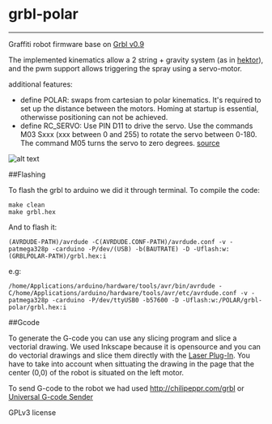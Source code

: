# grbl-polar

***
Graffiti robot firmware base on [Grbl v0.9](https://github.com/grbl/grbl)

The implemented kinematics allow a 2 string + gravity system (as in [hektor](http://juerglehni.com/works/hektor)), and the pwm support allows triggering the spray using a servo-motor.

additional features:
  * define POLAR: swaps from cartesian to polar kinematics. It's required to set up the distance between the motors. Homing at startup is essential, otherwisse positioning can not be achieved.
  * define RC_SERVO: Use PIN D11 to drive the servo. Use the commands M03 Sxxx (xxx between 0 and 255) to rotate the servo between 0-180. The command M05 turns the servo to zero degrees. [source](https://github.com/robottini/grbl-servo)
  
  
![alt text](https://github.com/ilaro-org/grbl-polar/blob/master/v0.jpg "first test at hangar.org")


##Flashing

To flash the grbl to arduino we did it through terminal. To compile the code:   
    
    make clean
    make grbl.hex

And to flash it:   
    
    (AVRDUDE-PATH)/avrdude -C(AVRDUDE.CONF-PATH)/avrdude.conf -v -patmega328p -carduino -P/dev/(USB) -b(BAUTRATE) -D -Uflash:w:(GRBLPOLAR-PATH)/grbl.hex:i
   
e.g:   
    
    /home/Applications/arduino/hardware/tools/avr/bin/avrdude -C/home/Applications/arduino/hardware/tools/avr/etc/avrdude.conf -v -patmega328p -carduino -P/dev/ttyUSB0 -b57600 -D -Uflash:w:/POLAR/grbl-polar/grbl.hex:i 


##Gcode

To generate the G-code you can use any slicing program and slice a vectorial drawing. We used Inkscape because it is opensource and you can do vectorial drawings and slice them directly with the [Laser Plug-In](https://jtechphotonics.com/?page_id=2012). You have to take into account when sittuating the drawing in the page that the center (0,0) of the robot is situated on the left motor.

To send G-code to the robot we had used http://chilipeppr.com/grbl or [Universal G-code Sender](https://github.com/winder/Universal-G-Code-Sender)



GPLv3 license
